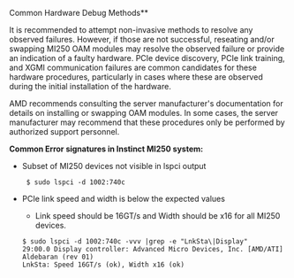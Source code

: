 Common Hardware Debug Methods** 

It is recommended to attempt non-invasive methods to resolve any observed failures. However, if those are not successful, reseating and/or swapping MI250 OAM modules may resolve the observed failure or provide an indication of a faulty hardware. PCIe device discovery, PCIe link training, and XGMI communication failures are common candidates for these hardware procedures, particularly in cases where these are observed during the initial installation of the hardware.

AMD recommends consulting the server manufacturer's documentation for
details on installing or swapping OAM modules. In some cases, the server
manufacturer may recommend that these procedures only be performed by
authorized support personnel.

**Common Error signatures in Instinct MI250 system:**

-   Subset of MI250 devices not visible in lspci output

    ` $ sudo lspci -d 1002:740c`

-   PCIe link speed and width is below the expected values

    -   Link speed should be 16GT/s and Width should be x16 for all
        MI250 devices.

    ```
    $ sudo lspci -d 1002:740c -vvv |grep -e "LnkSta\|Display"
    29:00.0 Display controller: Advanced Micro Devices, Inc. [AMD/ATI] Aldebaran (rev 01)
    LnkSta: Speed 16GT/s (ok), Width x16 (ok)
    ```

